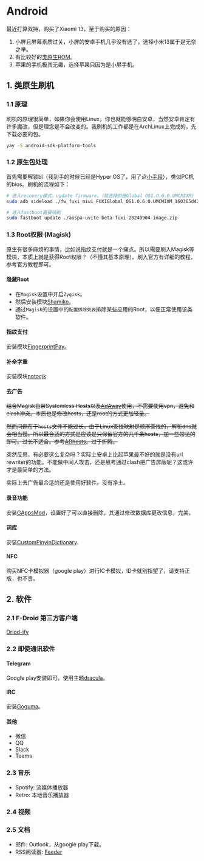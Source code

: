 # Android

最近打算双持，购买了Xiaomi 13，至于购买的原因：

1. 小屏且屏幕素质过关，小屏的安卓手机几乎没有选了，选择小米13属于是无奈之举。
2. 有比较好的[类原生ROM](https://paranoidandroid.co/)。
3. 苹果的手机极其无趣，选择苹果只因为是小屏手机。

## 1. 类原生刷机

### 1.1 原理

刷机的原理很简单，如果你会使用Linux，你也就能够明白安卓，当然安卓肯定有许多魔改，但是理念是不会改变的。我刷机的工作都是在ArchLinux上完成的，先下载必要的包。

```sh
yay -S android-sdk-platform-tools
```

### 1.2 原生包处理

首先需要解锁bl（我到手的时候已经是Hyper OS了，用了点[小手段](https://github.com/MlgmXyysd/Xiaomi-HyperOS-BootLoader-Bypass)），类似PC机的bios。刷机的流程如下：

```sh
# 进入recovery模式，update firmware。（我选择的是Global OS1.0.6.0.UMCMIXM）
sudo adb sideload ./fw_fuxi_miui_FUXIGlobal_OS1.0.6.0.UMCMIXM_160365d42d_14.0.zip

# 进入fastboot直接线刷
sudo fastboot update ./aospa-uvite-beta-fuxi-20240904-image.zip
```

### 1.3 Root权限 (Magisk)

原生有很多麻烦的事情，比如说指纹支付就是一个痛点。所以需要刷入Magisk等模块，本质上就是获得Root权限？（不懂其基本原理）。刷入官方有详细的教程，参考官方教程即可。

#### 隐藏Root

+ 在`Magisk`设置中开启`Zygisk`。
+ 然后安装模块[Shamiko](https://github.com/LSPosed/LSPosed.github.io/releases)。
+ 通过`Magisk`的设置中的`配置排除列表`排除某些应用的Root，以便正常使用该类软件。

#### 指纹支付

安装模块[FingerprintPay](https://github.com/eritpchy/FingerprintPay)。

#### 补全字重

安装模块[notocjk](https://github.com/simonsmh/notocjk)

#### 去广告

~~结合Magisk自带Systemless Hosts以及[AdAway](https://github.com/AdAway/AdAway)使用，不需要使用vpn，避免和clash冲突。本质也是修改hosts，还是root的方式更加轻量。~~

~~然而问题在于`hosts`文件不能过长，由于Linux查找映射是顺序查找的，解析dns就会相当慢。所以最合适的方式是应该是只保留官方的几千条hosts，加一些常见的即可。过长不适合。参考[ADhosts](https://github.com/otobtc/ADhosts)。过于折腾。~~

突然反思，有必要这么复杂吗？实际上安卓上比起苹果最不好的就是没有url rewriter的功能。不能做中间人攻击，还是思考通过clash把广告屏蔽呢？这或许才是最简单的方法。

实际上去广告最合适的还是使用好软件。没有净土。

#### 录音功能

安装[GAppsMod](https://github.com/jacopotediosi/GAppsMod)，设置好了可以直接删除，其通过修改数据库更改信息，完美。

#### 词库

安装[CustomPinyinDictionary](https://github.com/wuhgit/CustomPinyinDictionary).

#### NFC

购买NFC卡模拟器（google play）进行IC卡模拟，ID卡就别指望了，请支持正版，也不贵。

## 2. 软件

### 2.1 F-Droid 第三方客户端

[Driod-ify](https://github.com/Iamlooker/Droid-ify)

### 2.2 即使通讯软件

#### Telegram

Google play安装即可。使用主题[dracula](https://github.com/dracula/telegram-android)。

#### IRC

安装[Goguma](https://git.sr.ht/~emersion/goguma)。

#### 其他

+ 微信
+ QQ
+ Slack
+ Teams

### 2.3 音乐

+ Spotify: 流媒体播放器
+ Retro: 本地音乐播放器

### 2.4 视频

### 2.5 文档

+ 邮件: Outlook，从google play下载。
+ RSS阅读器: [Feeder](https://github.com/spacecowboy/Feeder)
